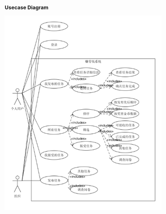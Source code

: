   
### Usecase Diagram  
  
![pic](https://github.com/swsad-team/Dashboard/blob/master/%E9%9C%80%E6%B1%82%E8%A7%84%E6%A0%BC/usecase%20diagram.png)

